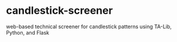 # candlestick-screener
web-based technical screener for candlestick patterns using TA-Lib, Python, and Flask

